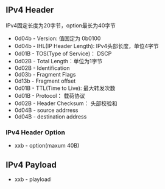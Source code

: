 

## IPv4 Header

IPv4固定长度为20字节，option最长为40字节

* 0d04b - Version: 值固定为 0b0100
* 0d04b - IHL(IP Header Length): IPv4头部长度，单位4字节
* 0d01B - TOS(Type of Service)： DSCP
* 0d02B - Total Length：单位为1字节
* 0d02B - Identification
* 0d03b - Fragment Flags
* 0d13b - Fragment offset
* 0d01B - TTL(Time to Live): 最大转发次数
* 0d01B - Protocol： 载荷协议
* 0d02B - Header Checksum： 头部校验和
* 0d04B - source addrress
* 0d04B - destination address

### IPv4 Header Option

* xxb - option(maxum 40B)

## IPv4 Payload

* xxb - playload


